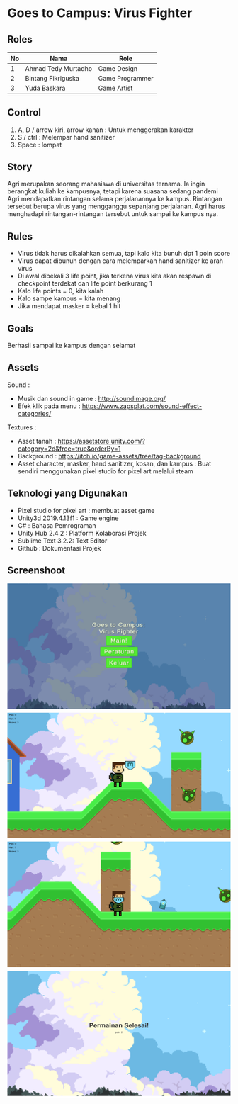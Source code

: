 # Goes to Campus: Virus Fighter

## Roles
| No | Nama                   | Role            |
|----|------------------------|-----------------|
| 1  | Ahmad Tedy Murtadho    | Game Design     |
| 2  | Bintang Fikriguska     | Game Programmer |
| 3  | Yuda Baskara           | Game Artist     |

## Control
1. A, D / arrow kiri, arrow kanan : Untuk menggerakan karakter
2. S / ctrl : Melempar hand sanitizer
3. Space : lompat


## Story
Agri merupakan seorang mahasiswa di universitas ternama. Ia ingin berangkat kuliah ke kampusnya, tetapi karena suasana sedang pandemi Agri mendapatkan rintangan selama perjalanannya ke kampus. Rintangan tersebut berupa virus yang mengganggu sepanjang perjalanan. Agri harus menghadapi rintangan-rintangan tersebut untuk sampai ke kampus nya.

## Rules
- Virus tidak harus dikalahkan semua, tapi kalo kita bunuh dpt 1 poin score
- Virus dapat dibunuh dengan cara melemparkan hand sanitizer ke arah virus 
- Di awal dibekali 3 life point, jika terkena virus kita akan respawn di checkpoint terdekat dan life point berkurang 1
- Kalo life points = 0, kita kalah
- Kalo sampe kampus = kita menang
- Jika mendapat masker = kebal 1 hit

 
## Goals
Berhasil sampai ke kampus dengan selamat

## Assets
Sound :
- Musik dan sound in game : http://soundimage.org/
- Efek klik pada menu : https://www.zapsplat.com/sound-effect-categories/

Textures :
- Asset tanah : https://assetstore.unity.com/?category=2d&free=true&orderBy=1
- Background : https://itch.io/game-assets/free/tag-background
- Asset character, masker, hand sanitizer, kosan, dan kampus : Buat sendiri menggunakan pixel studio for pixel art melalui steam

## Teknologi yang Digunakan
- Pixel studio for pixel art : membuat asset game
- Unity3d 2019.4.13f1 : Game engine
- C# : Bahasa Pemrograman
- Unity Hub 2.4.2 : Platform Kolaborasi Projek
- Sublime Text 3.2.2: Text Editor
- Github : Dokumentasi Projek

## Screenshoot

![](Screenshoots/menu.png)
![](Screenshoots/gameplay.png)
![](Screenshoots/gameplay-2.png)
![](Screenshoots/end.png)
